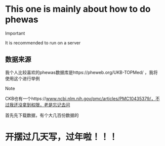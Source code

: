 # This one is mainly about how to do phewas

> [!IMPORTANT]
> It is recommended to run on a server

## 数据来源
我个人比较喜欢的phewas数据库是https://pheweb.org/UKB-TOPMed/ ，我将使用这个进行举例

> [!NOTE]
CKB也有一个https://www.ncbi.nlm.nih.gov/pmc/articles/PMC10435379/，不过我还没拿到权限，老是忘记去问

首先先下载数据，有个大几百份数据的





# 开摆过几天写，过年啦！！！
